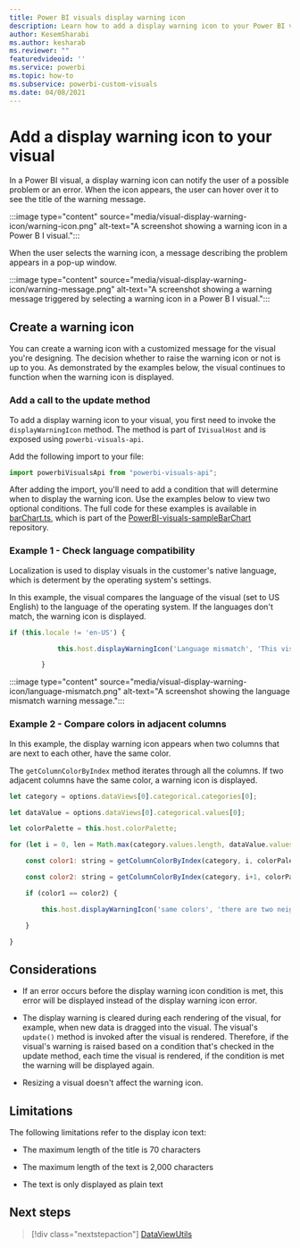```yaml
---
title: Power BI visuals display warning icon
description: Learn how to add a display warning icon to your Power BI visual.
author: KesemSharabi
ms.author: kesharab
ms.reviewer: ""
featuredvideoid: ''
ms.service: powerbi
ms.topic: how-to
ms.subservice: powerbi-custom-visuals
ms.date: 04/08/2021
---
```


# Add a display warning icon to your visual

In a Power BI visual, a display warning icon can notify the user of a possible problem or an error. When the icon appears, the user can hover over it to see the title of the warning message.

:::image type="content" source="media/visual-display-warning-icon/warning-icon.png" alt-text="A screenshot showing a warning icon in a Power B I visual.":::

When the user selects the warning icon, a message describing the problem appears in a pop-up window.

:::image type="content" source="media/visual-display-warning-icon/warning-message.png" alt-text="A screenshot showing a warning message triggered by selecting a warning icon in a Power B I visual.":::

## Create a warning icon

You can create a warning icon with a customized message for the visual you're designing. The decision whether to raise the warning icon or not is up to you. As demonstrated by the examples below, the visual continues to function when the warning icon is displayed.

### Add a call to the update method

To add a display warning icon to your visual, you first need to invoke the `displayWarningIcon` method. The method is part of `IVisualHost` and is exposed using `powerbi-visuals-api`.

Add the following import to your file:

```javascript
import powerbiVisualsApi from "powerbi-visuals-api"; 
```

After adding the import, you'll need to add a condition that will determine when to display the warning icon. Use the examples below to view two optional conditions. The full code for these examples is available in [barChart.ts](https://github.com/microsoft/PowerBI-visuals-sampleBarChart/blob/master/src/barChart.ts), which is part of the [PowerBI-visuals-sampleBarChart](https://github.com/microsoft/PowerBI-visuals-sampleBarChart)  repository.

### Example 1 - Check language compatibility

Localization is used to display visuals in the customer's native language, which is determent by the operating system's settings.

In this example, the visual compares the language of the visual (set to US English) to the language of the operating system. If the languages don't match, the warning icon is displayed.

```javascript
if (this.locale != 'en-US') { 

            this.host.displayWarningIcon('Language mismatch', 'This visual does not support languages other than english. Please use US english as your browser language.'); 

        }
```

:::image type="content" source="media/visual-display-warning-icon/language-mismatch.png" alt-text="A screenshot showing the language mismatch warning message.":::

### Example 2 - Compare colors in adjacent columns  

In this example, the display warning icon appears when two columns that are next to each other, have the same color.

The `getColumnColorByIndex` method iterates through all the columns. If two adjacent columns have the same color, a warning icon is displayed.  

```javascript
let category = options.dataViews[0].categorical.categories[0]; 

let dataValue = options.dataViews[0].categorical.values[0]; 

let colorPalette = this.host.colorPalette; 

for (let i = 0, len = Math.max(category.values.length, dataValue.values.length); i < len-1; i++) { 

    const color1: string = getColumnColorByIndex(category, i, colorPalette); 

    const color2: string = getColumnColorByIndex(category, i+1, colorPalette); 

    if (color1 == color2) { 

        this.host.displayWarningIcon('same colors', 'there are two neighbor columns with the same color. please use the data color property to change it.'); 

    } 

} 
```

## Considerations

* If an error occurs before the display warning icon condition is met, this error will be displayed instead of the display warning icon error.

* The display warning is cleared during each rendering of the visual, for example, when new data is dragged into the visual. The visual's `update()` method is invoked after the visual is rendered. Therefore, if the visual's warning is raised based on a condition that's checked in the update method, each time the visual is rendered, if the condition is met the warning will be displayed again.

* Resizing a visual doesn't affect the warning icon.

## Limitations

The following limitations refer to the display icon text:

* The maximum length of the title is 70 characters

* The maximum length of the text is 2,000 characters

* The text is only displayed as plain text

## Next steps

>[!div class="nextstepaction"]
>[DataViewUtils](utils-dataview.md)
